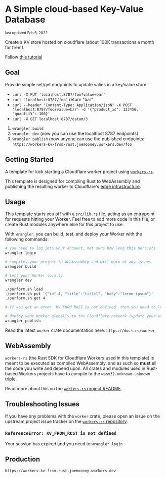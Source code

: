 # A Simple cloud-based Key-Value Database

<sub>last updated Feb 6, 2022</sub>

Create a KV store hosted on cloudflare (about 100K transactions a month for free!).

Follow [this tutorial](https://developers.cloudflare.com/workers/tutorials/workers-kv-from-rust)

## Goal

Provide simple set/get endpoints to update valies in a key/value store:

* `curl -X PUT 'localhost:8787/foo?value=bar'`
* `curl 'localhost:8787/foo'` return "bar"
* `curl --header "Content-Type: Application/jsoN" -X POST 'localhost:8787/foo?value=bar' -d '{"product_id": 123456, "quantitY": 100}'`
* `curl -X GET localhost:8787/datum/3`

1. `wrangler build`
2. `wrangler dev`  (now you can use the localhost 8787 endpoints)
3. `wrangler publish`  (now anyone can use the published endpoints: `https://workers-kv-from-rust.joemooney.workers.dev/foo`

## Getting Started

A template for kick starting a Cloudflare worker project using [`workers-rs`](https://github.com/cloudflare/workers-rs).

This template is designed for compiling Rust to WebAssembly and publishing the resulting worker to
Cloudflare's [edge infrastructure](https://www.cloudflare.com/network/).

## Usage

This template starts you off with a `src/lib.rs` file, acting as an entrypoint for requests hitting your Worker.
Feel free to add more code in this file, or create Rust modules anywhere else for this
project to use.

With `wrangler`, you can build, test, and deploy your Worker with the following commands:

```bash
# you need to log into your account, not sure how long this persists
wrangler login

# compiles your project to WebAssembly and will warn of any issues
wrangler build 

# test your Worker locally
wrangler dev

./perform.sh load
./perform.sh put '{"id":4, "title":"title1", "body":"loren ipsum"}'
./perform.sh get 4

# If you get an error `KV_FROM_RUST is not defined` then you need to login

# deploy your Worker globally to the Cloudflare network (update your wrangler.toml file for configuration)
wrangler publish
```

Read the latest `worker` crate documentation here: `https://docs.rs/worker`

## WebAssembly

`workers-rs` (the Rust SDK for Cloudflare Workers used in this template) is meant to be executed as
compiled WebAssembly, and as such so **must** all the code you write and depend upon. All crates and
modules used in Rust-based Workers projects have to compile to the `wasm32-unknown-unknown` triple.

Read more about this on the [`workers-rs` project README](https://github.com/cloudflare/workers-rs).

## Troubleshooting Issues

If you have any problems with the `worker` crate, please open an issue on the upstream project
issue tracker on the [`workers-rs` repository](https://github.com/cloudflare/workers-rs).

### `ReferenceError: KV_FROM_RUST is not defined`

Your session has expired and you need to `wrangler login`

## Production

`https://workers-kv-from-rust.joemooney.workers.dev`
